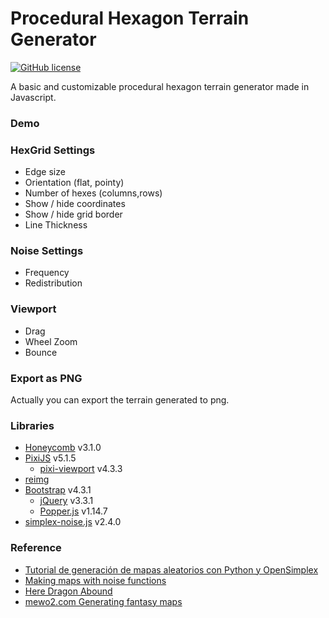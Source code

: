 # Procedural Hexagon Terrain Generator

[![GitHub license](https://img.shields.io/badge/license-MIT-blue.svg)](https://github.com/JoseManuelPerezSevilla/ProceduralHexTerrainGenerator/blob/master/LICENSE)

A basic and customizable procedural hexagon terrain generator made in Javascript.

### Demo


### HexGrid Settings

-  Edge size
-  Orientation (flat, pointy)
-  Number of hexes (columns,rows)
-  Show / hide coordinates
-  Show / hide grid border
-  Line Thickness

### Noise Settings
-  Frequency
-  Redistribution


### Viewport

-  Drag
-  Wheel Zoom
-  Bounce

### Export as PNG
Actually you can export the terrain generated to png.

### Libraries

-  [Honeycomb](https://github.com/flauwekeul/honeycomb) v3.1.0
-  [PixiJS](http://www.pixijs.com/) v5.1.5
    -  [pixi-viewport](https://github.com/davidfig/pixi-viewport) v4.3.3
-  [reimg](https://github.com/gillyb/reimg)
-  [Bootstrap](https://getbootstrap.com/) v4.3.1
   -  [jQuery](https://jquery.com/) v3.3.1
   -  [Popper.js](https://popper.js.org/) v1.14.7
-  [simplex-noise.js](https://github.com/jwagner/simplex-noise.js) v2.4.0

### Reference

- [Tutorial de generación de mapas aleatorios con Python y OpenSimplex](https://robologs.net/2018/04/09/tutorial-de-generacion-de-mapas-aleatorios-con-python-y-opensimplex/)
- [Making maps with noise functions](https://www.redblobgames.com/maps/terrain-from-noise/)
- [Here Dragon Abound](https://heredragonsabound.blogspot.com/)
- [mewo2.com Generating fantasy maps](http://mewo2.com/notes/terrain/)
